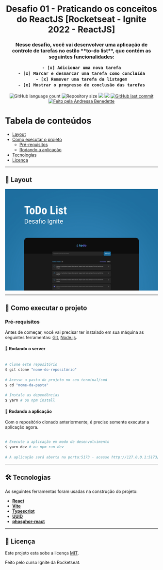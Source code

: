 <h1 align="center">
			Desafio 01 - Praticando os conceitos do ReactJS [Rocketseat - Ignite 2022 - ReactJS]
</h1>

<h3 align="center">
    Nesse desafio, você vai desenvolver uma aplicação de controle de tarefas no estilo **to-do list**, que contém as seguintes funcionalidades:

    - [x] Adicionar uma nova tarefa
    - [x] Marcar e desmarcar uma tarefa como concluída
    - [x] Remover uma tarefa da listagem
    - [x] Mostrar o progresso de conclusão das tarefas
</h3>

<p align="center">
  <img alt="GitHub language count" src="https://img.shields.io/github/languages/count/andressa-lw/Desafio01-Praticando-os-conceitos-do-ReactJS?style=flat-square&&color=%2304D361" />

  <img alt="Repository size" src="https://img.shields.io/github/repo-size/andressa-lw/Desafio01-Praticando-os-conceitos-do-ReactJS?style=flat-square" />
	
  <img src="https://img.shields.io/github/stars/andressa-lw/Desafio01-Praticando-os-conceitos-do-ReactJS?style=flat-square" />
  
  <img src="https://img.shields.io/github/license/andressa-lw/Desafio01-Praticando-os-conceitos-do-ReactJS?style=flat-square" />

  <a href="https://github.com/andressa-lw/Desafio01-Praticando-os-conceitos-do-ReactJS/commits/master">
    <img alt="GitHub last commit" src="https://img.shields.io/github/last-commit/andressa-lw/Desafio01-Praticando-os-conceitos-do-ReactJS?style=flat-square&">
  </a>

  <a href="https://rocketseat.com.br">
    <img alt="Feito pela Andressa Benedette" src="https://img.shields.io/badge/feito%20por-Andressa%20Benedette-%237519C1?style=flat-square&">
  </a>
</p>

Tabela de conteúdos
=================
<!--ts-->
   * [Layout](#-layout)
   * [Como executar o projeto](#-como-executar-o-projeto)
     * [Pré-requisitos](#pré-requisitos)
     * [Rodando a aplicação](#-rodando-a-aplicação)
   * [Tecnologias](#-tecnologias)
   * [Licença](#-licença)
<!--te-->

---

## 🎨 Layout

<p align="center" style="display: flex; align-items: flex-start; justify-content: center;">
  <img alt="Imagem do layout" src="https://raw.githubusercontent.com/andressa-lw/Desafio01-Praticando-os-conceitos-do-ReactJS/master/.github/capa.jpg" />
</p>

---

## 🚀 Como executar o projeto

### Pré-requisitos

Antes de começar, você vai precisar ter instalado em sua máquina as seguintes ferramentas:
[Git](https://git-scm.com), [Node.js](https://nodejs.org/en/). 

#### 🧭 Rodando o server

```bash

# Clone este repositório
$ git clone "nome-do-repositório"

# Acesse a pasta do projeto no seu terminal/cmd
$ cd "nome-da-pasta"

# Instale as dependências
$ yarn # ou npm install

```

#### 🧭 Rodando a aplicação

Com o repositório clonado anteriormente, é preciso somente executar a aplicação agora.

```bash

# Execute a aplicação em modo de desenvolvimento
$ yarn dev # ou npm run dev

# A aplicação será aberta na porta:5173 - acesse http://127.0.0.1:5173/

```

---

## 🛠 Tecnologias

As seguintes ferramentas foram usadas na construção do projeto:

-   **[React](https://reactjs.org/)**
-   **[Vite](https://vitejs.dev/)**
-   **[Typescript](https://www.typescriptlang.org/)**
-   **[UUID](https://www.npmjs.com/package/uuid)**
-   **[phosphor-react](https://phosphoricons.com/)**

---

## 📝 Licença

Este projeto esta sobe a licença [MIT](./LICENSE).

Feito pelo curso Ignite da Rocketseat.